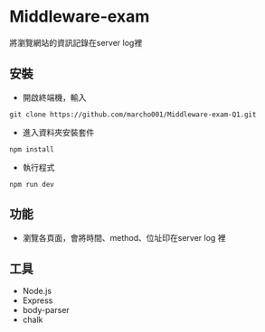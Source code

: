 # Middleware-exam

將瀏覽網站的資訊記錄在server log裡

## 安裝

- 開啟終端機，輸入
```
git clone https://github.com/marcho001/Middleware-exam-Q1.git
```
- 進入資料夾安裝套件
```
npm install
```
- 執行程式
```
npm run dev
```

## 功能
- 瀏覽各頁面，會將時間、method、位址印在server log 裡


## 工具
- Node.js
- Express
- body-parser
- chalk